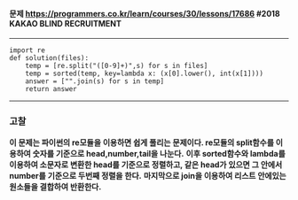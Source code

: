#### 문제 <https://programmers.co.kr/learn/courses/30/lessons/17686> #2018 KAKAO BLIND RECRUITMENT
---
```
import re
def solution(files):
    temp = [re.split("([0-9]+)",s) for s in files]
    temp = sorted(temp, key=lambda x: (x[0].lower(), int(x[1])))    
    answer = ["".join(s) for s in temp]
    return answer
```
---
### 고찰
**이 문제는 파이썬의 re모듈을 이용하면 쉽게 풀리는 문제이다. re모듈의 split함수를 이용하여 숫자를 기준으로 head,number,tail을 나눈다.**
**이후 sorted함수와 lambda를 이용하여 소문자로 변환한 head를 기준으로 정렬하고, 같은 head가 있으면 그 안에서 number를 기준으로 두번째 정렬을 한다.**
**마지막으로 join을 이용하여 리스트 안에있는 원소들을 결합하여 반환한다.**
